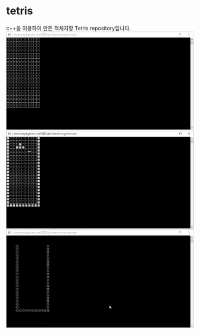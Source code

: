 # tetris
c++을 이용하여 만든 객체지향 Tetris repository입니다.
![](/진행과정1/실행화면.gif)  
![](/진행과정1/실행화면2.gif)  
![](/진행과정1/실행화면3.gif)  
